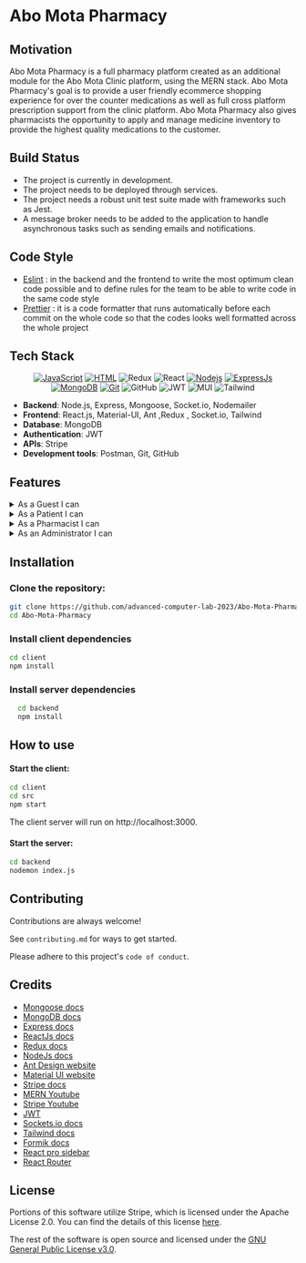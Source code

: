 
<!-- <div id="top"></div> -->





<!-- badges -->
<!--
<div align="center" >
   
[![JavaScript](https://img.shields.io/badge/JavaScript-323330?style=for-the-badge&logo=javascript&logoColor=F7DF1E)](https://www.javascript.com)
[![HTML](https://img.shields.io/badge/HTML5-E34F26?style=for-the-badge&logo=html5&logoColor=white)](https://html.com/html5/)
![Redux](https://img.shields.io/badge/Built%20with-Redux-%23f44336?style=for-the-badge)
![React](https://img.shields.io/badge/react-%2320232a.svg?style=for-the-badge&logo=react&logoColor=%2361DAFB)
[![Nodejs](https://img.shields.io/badge/Node.js-339933?style=for-the-badge&logo=nodedotjs&logoColor=white)](https://nodejs.org/en/)
[![ExpressJs](https://img.shields.io/badge/Express.js-000000?style=for-the-badge&logo=express&logoColor=white)](https://GitHub.com/Naereen/badges/)
[![MongoDB](https://img.shields.io/badge/MongoDB-4EA94B?style=for-the-badge&logo=mongodb&logoColor=white)](https://www.mongodb.com/)
[![Git](https://img.shields.io/badge/Git-F05032?style=for-the-badge&logo=git&logoColor=white)](https://github.com/omar-sherif9992)
![GitHub](https://img.shields.io/badge/GitHub-100000?style=for-the-badge&logo=github&logoColor=white)
![JWT](https://img.shields.io/badge/JWT-black?style=for-the-badge&logo=JSON%20web%20tokens)
![MUI](https://img.shields.io/badge/MUI-%230081CB.svg?style=for-the-badge&logo=mui&logoColor=white)
![Tailwind](https://img.shields.io/badge/tailwindcss-0F172A?&logo=tailwindcss)



</div>

<br>

<div align="center>
   <img src="[https://www.cancham.org.eg/upload/logo.png](https://i.pinimg.com/736x/6c/9b/30/6c9b3009988b071b4b60484622e93f17.jpg)" alt="Logo" width="200" height="120">   
</div>


<a href=""><h1 align="center">Welcome to Abo Mota Pharmacy</h1></a> --> 

<!--
# Pharmacy Management System - Virtual Clinic

## Project Title

Pharmacy Management Module of Virtual Clinic - Seamless Healthcare and Medication Management

## Motivation

The Pharmacy Management Module is a vital component of the Virtual Clinic, aimed at streamlining the process of medication management. It facilitates a secure and efficient interface for patients to purchase medicines and pharmacists to manage inventory, ultimately enhancing the healthcare experience for all users.

## Build Status

Currently, the pharmacy module is in the beta stage, with primary features deployed for testing. Ongoing efforts are focused on improving functionality and addressing user feedback.

## Code Style

We follow the "standard" coding style to ensure our code is clean and consistent. Contributions are expected to adhere to this style guide to maintain code quality.

## Screenshots

*Images showcasing the interface and functionality of the pharmacy module will be placed here.*

## Tech/Framework Used

![MongoDB](https://img.shields.io/badge/MongoDB-%234ea94b.svg?style=for-the-badge&logo=mongodb&logoColor=white)
![Express.js](https://img.shields.io/badge/express.js-%23404d59.svg?style=for-the-badge&logo=express&logoColor=%2361DAFB)
![JWT](https://img.shields.io/badge/JWT-black?style=for-the-badge&logo=JSON%20web%20tokens)
![MUI](https://img.shields.io/badge/MUI-%230081CB.svg?style=for-the-badge&logo=mui&logoColor=white)
![NodeJS](https://img.shields.io/badge/node.js-6DA55F?style=for-the-badge&logo=node.js&logoColor=white)
![GitHub](https://img.shields.io/badge/github-%23121011.svg?style=for-the-badge&logo=github&logoColor=white)
![Redux](https://img.shields.io/badge/Built%20with-Redux-%23f44336?style=for-the-badge)
![React](https://img.shields.io/badge/react-%2320232a.svg?style=for-the-badge&logo=react&logoColor=%2361DAFB)

The technology stack for the pharmacy module includes:
- **Backend**:
  -
- **Database**: MongoDB for data storage
- **Frontend**: React.js with Redux for state management
- **Authentication**: JWT for session security
- **Payment Processing**: Stripe for secure financial transactions

## Features
<details>
<summary>As a Guest I can</summary>

- Register as a patient with my username, name, email, password, date of birth, gender, mobile number, and emergency contact details.
- Submit a request to register as a pharmacist with my username, name, email, password, date of birth, hourly rate, hospital affiliation, and educational background.

</details>

<details>
<summary>As a Patient I can</summary>

- Login with my username and password.
- Logout of the system.
- Change my password.
- Reset a forgotten password via OTP sent to email.
- View a list of all available medicines, including pictures, prices, and descriptions.
- Search for medicines based on name.
- Filter medicines based on their medicinal use.
- Add over-the-counter medicines to my cart.
- Add prescription medicines to my cart based on my prescription.
- View items in my cart.
- Remove items from my cart.
- Change the quantity of items in my cart.
- Checkout my order.
- Add new delivery addresses and choose from existing ones.
- Select payment methods including wallet, credit card, or cash on delivery.
- View my current and past orders along with their details and status.
- Cancel orders.
- View alternatives to medicines that are out of stock.
- Chat with a pharmacist.
- View the amount in my wallet.

</details>

<details>
<summary>As a Pharmacist I can</summary>

- Login and logout of the system.
- Change my password.
- Reset my password via OTP sent to email.
- Upload and submit required documents for registration such as ID, pharmacy degree, and working licenses.
- view a list of all available medicines (including picture of medicine, price, description)
- search for medicine based on name
- filter medicines based on medicinal use
- Add a medicine with its details like active ingredients, price, and quantity.
- Upload images for medicines.
- Edit details and prices of medicines.
- Archive or unarchive a medicine.
- View the available quantity and sales of each medicine.
- Filter sales reports based on medicine or date.
- Receive notifications when a medicine is out of stock.
- Chat with a doctor.
- View the amount in my wallet.

</details>

<details>
<summary>As an Administrator I can</summary>
   
- Login with my username and password.
- Logout of the system.
- Add another administrator with a set username and password.
- Remove a pharmacist or patient from the system.
- View all the information uploaded by a pharmacist when they apply to join the platform.
- Accept or reject the request of a pharmacist to join the platform.
- View total sales reports based on a chosen month.
- View a pharmacist's information.
- View a patient's basic information.
- Change my password.
- Reset my password via OTP sent to email.
- view a list of all available medicines (including picture of medicine, price, description)
- search for medicine based on name
- filter medicines based on medicinal use
  
</details>


<!--
- **Guests** can register as a patient or pharmacist, providing comprehensive personal and professional details.
- **Users** can easily login and logout using their credentials to ensure security and privacy.
- **Administrators** have the ability to manage user accounts and oversee pharmacist verification processes.
- **Pharmacists** are enabled to upload necessary documentation for verification and manage medicine inventories.
- **Patients** have functionalities tailored to their needs, from viewing and managing cart items to checking out orders and handling prescriptions.
- **Order Management**: Patients can handle their orders, including adding new delivery addresses, choosing payment methods, and viewing order histories.
- **Medicine Management**: Pharmacists can add new medicines, update details, and archive/unarchive medicines to ensure up-to-date inventory management.
- **Reporting**: Pharmacists and administrators can generate and filter sales reports for efficient business tracking.
- **Communication**: Patients and pharmacists can engage in chats, enhancing the consultation process.
- **Notifications**: Pharmacists receive alerts when medicines are out of stock, ensuring timely restocking.

## Detailed Features

1. **Account Registration and Management**
   - Register with detailed personal information.
   - Submit requests for pharmacist registration with professional credentials.
   - Change and reset passwords securely, adhering to stringent validation rules.

2. **Medicine Inventory Management**
   - View and manage available medicines with detailed descriptions.
   - Search and filter medicines based on various criteria.
   - Add, edit, and manage medicine details and images.

3. **Sales and Reporting**
   - Access sales reports and filter based on specific criteria.
   - Archive medicines to maintain sales history.

4. **Shopping Cart and Orders**
   - Add over-the-counter and prescription medicines to the cart.
   - View, modify, and checkout cart items.
   - Manage delivery addresses and payment options.

5. **User Interaction**
   - Chat with pharmacists and doctors for guidance.
   - View wallet balance and transaction history.

6. **Notifications**
   - Receive notifications for medicine stock levels.
-->
<!-- ## Comments and Security Measures

- Passwords must follow specific validation criteria.
- Prescription medicines can only be added based on recent prescriptions.
- Sales information of medicines is retained for reference even after archiving.
- Patient privacy is safeguarded by restricting administrator access to prescription details.

## Code Examples

*Code snippets highlighting key functionalities and usage will be provided here.*

### Installation

Clone the repository:

   ```bash
   git clone https://github.com/advanced-computer-lab-2023/Abo-Mota-Pharmacy.git
   cd Abo-Mota-Pharmacy
   ```
   
# Install client dependencies

  ```bash
  cd client
  npm install
```
# Install server dependencies
  ```bash
    cd backend
    npm install
```
# Running the Application
## Start the client:
 ```bash
cd client
cd src
npm start
```
The client server will run on http://localhost:3000.
## Start the server:
 ```bash
cd backend
nodemon index.js
 ```

Open your browser and navigate to http://localhost:3000 to access the simulator.

## How to Use

This guide will help you understand how to navigate and utilize the features of the Pharmacy Management Module of Virtual Clinic.

### For Patients

1. **Register/Login**: Access the Virtual Clinic and create a new patient account or log in with your existing credentials.

2. **Browse Medicines**: Navigate to the 'Medicines' section to browse through the available medications. You can use filters to search for specific drugs or categories.

3. **Add to Cart**: Once you find the medicine you need, add it to your cart. You can adjust the quantity before adding.

4. **Checkout**: Go to your cart, review your order, and proceed to checkout. Enter your delivery information and select a payment method.

5. **Track Orders**: After placing your order, you can track its status under the 'My Orders' section. You will receive updates on the progress of your order until delivery.

6. **Consultation**: If you need advice, use the chat feature to talk to a pharmacist or healthcare provider.

### For Pharmacists

1. **Register/Login**: Sign up as a pharmacist or log in. Ensure you provide all required professional information and documents.

2. **Manage Inventory**: Go to the 'Inventory' section to add new medicines, update existing ones, or manage stock levels.

3. **Process Orders**: Check the 'Orders' tab to view incoming orders. Process them promptly and update the order status accordingly.

4. **Reporting**: Use the reporting features to generate sales and inventory reports for analysis and restocking purposes.

5. **Customer Interaction**: Respond to patient queries through the chat feature, providing professional advice and support.

### For Administrators

1. **User Management**: Oversee user accounts, verify pharmacist credentials, and manage access levels.

2. **Reporting**: Generate comprehensive reports to monitor sales and inventory, and make informed decisions.

3. **System Settings**: Update system settings to ensure the smooth operation of the pharmacy module, including payment options and notification settings.

4. **Support**: Provide support to users and address any system-related issues they may encounter.

### Additional Tips

- Make sure your account details are up-to-date for seamless communication and transactions.
- Always log out of your account after you have finished using the system to maintain security.
- If you encounter any issues, refer to the 'Help' section or contact support for assistance.
## API Refrences 

## Tests

## Contribute

We welcome contributions that help enhance the features and functionalities of the Pharmacy Management System. Please refer to the contribution guidelines for the process and standards we follow.

## Credits

- [Mongoose docs](https://mongoosejs.com/docs/)
- [MongoDB docs](https://www.mongodb.com/)
- [Express docs](https://expressjs.com/en/4x/api.html)
- [ReactJs docs](https://reactjs.org/docs/getting-started.html)
- [Redux docs](https://redux.js.org/api/api-reference)
- [NodeJs docs](https://nodejs.org/en/docs/)
- [Ant Design website](https://ant.design/)
- [Material UI website](https://mui.com/)
- [Stripe docs](https://stripe.com/docs/)
- [MERN Youtube](https://www.youtube.com/channel/UC29ju8bIPH5as8OGnQzwJyA)
- [Stripe Youtube](https://youtu.be/1r-F3FIONl8)
- [JWT](https://www.youtube.com/watch?v=mbsmsi7l3r4)
- [Sockets.io docs](https://socket.io/)
- [Tailwind docs](https://tailwindcss.com/docs/)
- [Formik docs](https://formik.org/docs/tutorial)
- [React pro sidebar](https://www.npmjs.com/package/react-pro-sidebar)
- [React Router](https://reactrouter.com/en/main) 


## License
- The software is open source under the Apache 2.0 License.

- The Stripe is licensed under the Apache License 2.0
-->

# Abo Mota Pharmacy

## Motivation

Abo Mota Pharmacy is a full pharmacy platform created as an additional module for the Abo Mota Clinic platform, using the MERN stack. Abo Mota Pharmacy's goal is to provide a user friendly ecommerce shopping experience for over the counter medications as well as full cross platform prescription support from the clinic platform. Abo Mota Pharmacy also gives pharmacists the opportunity to apply and manage medicine inventory to provide the highest quality medications to the customer.

## Build Status

- The project is currently in development.
- The project needs to be deployed through services.
- The project needs a robust unit test suite made with frameworks such as Jest.
- A message broker needs to be added to the application to handle asynchronous tasks such as sending emails and notifications.

## Code Style

- [Eslint](https://eslint.org/docs/latest/user-guide/getting-started) : in the backend and the frontend to write the most optimum clean code possible and to define rules for the team to be able to write code in the same code style
- [Prettier](https://prettier.io/) : it is a code formatter that runs automatically before each commit on the whole code so that the codes looks well formatted across the whole project

## Tech Stack

<div align="center" >
   
[![JavaScript](https://img.shields.io/badge/JavaScript-323330?style=for-the-badge&logo=javascript&logoColor=F7DF1E)](https://www.javascript.com)
[![HTML](https://img.shields.io/badge/HTML5-E34F26?style=for-the-badge&logo=html5&logoColor=white)](https://html.com/html5/)
![Redux](https://img.shields.io/badge/Built%20with-Redux-%23f44336?style=for-the-badge)
![React](https://img.shields.io/badge/react-%2320232a.svg?style=for-the-badge&logo=react&logoColor=%2361DAFB)
[![Nodejs](https://img.shields.io/badge/Node.js-339933?style=for-the-badge&logo=nodedotjs&logoColor=white)](https://nodejs.org/en/)
[![ExpressJs](https://img.shields.io/badge/Express.js-000000?style=for-the-badge&logo=express&logoColor=white)](https://GitHub.com/Naereen/badges/)
[![MongoDB](https://img.shields.io/badge/MongoDB-4EA94B?style=for-the-badge&logo=mongodb&logoColor=white)](https://www.mongodb.com/)
[![Git](https://img.shields.io/badge/Git-F05032?style=for-the-badge&logo=git&logoColor=white)](https://github.com/omar-sherif9992)
![GitHub](https://img.shields.io/badge/GitHub-100000?style=for-the-badge&logo=github&logoColor=white)
![JWT](https://img.shields.io/badge/JWT-black?style=for-the-badge&logo=JSON%20web%20tokens)
![MUI](https://img.shields.io/badge/MUI-%230081CB.svg?style=for-the-badge&logo=mui&logoColor=white)
![Tailwind](https://img.shields.io/badge/tailwindcss-0F172A?&logo=tailwindcss)

</div>

- **Backend**: Node.js, Express, Mongoose, Socket.io, Nodemailer
- **Frontend**: React.js, Material-UI, Ant ,Redux , Socket.io, Tailwind
- **Database**: MongoDB
- **Authentication**: JWT
- **APIs**: Stripe
- **Development tools**: Postman, Git, GitHub

## Features
<details>
<summary>As a Guest I can</summary>

- Register as a patient with my username, name, email, password, date of birth, gender, mobile number, and emergency contact details.
- Submit a request to register as a pharmacist with my username, name, email, password, date of birth, hourly rate, hospital affiliation, and educational background.

</details>

<details>
<summary>As a Patient I can</summary>

- Login with my username and password.
- Logout of the system.
- Change my password.
- Reset a forgotten password via OTP sent to email.
- View a list of all available medicines, including pictures, prices, and descriptions.
- Search for medicines based on name.
- Filter medicines based on their medicinal use.
- Add over-the-counter medicines to my cart.
- Add prescription medicines to my cart based on my prescription.
- View items in my cart.
- Remove items from my cart.
- Change the quantity of items in my cart.
- Checkout my order.
- Add new delivery addresses and choose from existing ones.
- Select payment methods including wallet, credit card, or cash on delivery.
- View my current and past orders along with their details and status.
- Cancel orders.
- View alternatives to medicines that are out of stock.
- Chat with a pharmacist.
- View the amount in my wallet.

</details>

<details>
<summary>As a Pharmacist I can</summary>

- Login and logout of the system.
- Change my password.
- Reset my password via OTP sent to email.
- Upload and submit required documents for registration such as ID, pharmacy degree, and working licenses.
- view a list of all available medicines (including picture of medicine, price, description)
- search for medicine based on name
- filter medicines based on medicinal use
- Add a medicine with its details like active ingredients, price, and quantity.
- Upload images for medicines.
- Edit details and prices of medicines.
- Archive or unarchive a medicine.
- View the available quantity and sales of each medicine.
- Filter sales reports based on medicine or date.
- Receive notifications when a medicine is out of stock.
- Chat with a doctor.
- View the amount in my wallet.

</details>

<details>
<summary>As an Administrator I can</summary>
   
- Login with my username and password.
- Logout of the system.
- Add another administrator with a set username and password.
- Remove a pharmacist or patient from the system.
- View all the information uploaded by a pharmacist when they apply to join the platform.
- Accept or reject the request of a pharmacist to join the platform.
- View total sales reports based on a chosen month.
- View a pharmacist's information.
- View a patient's basic information.
- Change my password.
- Reset my password via OTP sent to email.
- view a list of all available medicines (including picture of medicine, price, description)
- search for medicine based on name
- filter medicines based on medicinal use
  
</details>

## Installation

### Clone the repository:

```bash
git clone https://github.com/advanced-computer-lab-2023/Abo-Mota-Pharmacy.git
cd Abo-Mota-Pharmacy
```

### Install client dependencies

```bash
cd client
npm install
```

### Install server dependencies

```bash
  cd backend
  npm install
```

## How to use

#### Start the client:

```bash
cd client
cd src
npm start
```

The client server will run on http://localhost:3000.

#### Start the server:

```bash
cd backend
nodemon index.js
```

## Contributing

Contributions are always welcome!

See `contributing.md` for ways to get started.

Please adhere to this project's `code of conduct`.

## Credits

- [Mongoose docs](https://mongoosejs.com/docs/)
- [MongoDB docs](https://www.mongodb.com/)
- [Express docs](https://expressjs.com/en/4x/api.html)
- [ReactJs docs](https://reactjs.org/docs/getting-started.html)
- [Redux docs](https://redux.js.org/api/api-reference)
- [NodeJs docs](https://nodejs.org/en/docs/)
- [Ant Design website](https://ant.design/)
- [Material UI website](https://mui.com/)
- [Stripe docs](https://stripe.com/docs/)
- [MERN Youtube](https://www.youtube.com/channel/UC29ju8bIPH5as8OGnQzwJyA)
- [Stripe Youtube](https://youtu.be/1r-F3FIONl8)
- [JWT](https://www.youtube.com/watch?v=mbsmsi7l3r4)
- [Sockets.io docs](https://socket.io/)
- [Tailwind docs](https://tailwindcss.com/docs/)
- [Formik docs](https://formik.org/docs/tutorial)
- [React pro sidebar](https://www.npmjs.com/package/react-pro-sidebar)
- [React Router](https://reactrouter.com/en/main)

## License

Portions of this software utilize Stripe, which is licensed under the Apache License 2.0. You can find the details of this license [here](https://www.apache.org/licenses/LICENSE-2.0).

The rest of the software is open source and licensed under the [GNU General Public License v3.0](https://choosealicense.com/licenses/gpl-3.0/).


